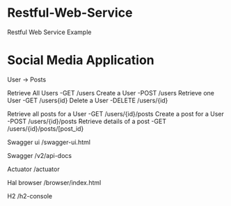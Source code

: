 # Restful-Web-Service
Restful Web Service Example


# Social Media Application

User -> Posts

Retrieve All Users          -GET    /users
Create a User               -POST   /users
Retrieve one User           -GET    /users{id}
Delete a User               -DELETE /users/{id}


Retrieve all posts for a User      -GET    /users/{id}/posts
Create a post for a User           -POST   /users/{id}/posts
Retrieve details of a post         -GET    /users/{id}/posts/[post_id}

Swagger ui          /swagger-ui.html

Swagger             /v2/api-docs

Actuator            /actuator

Hal browser         /browser/index.html

H2                  /h2-console
